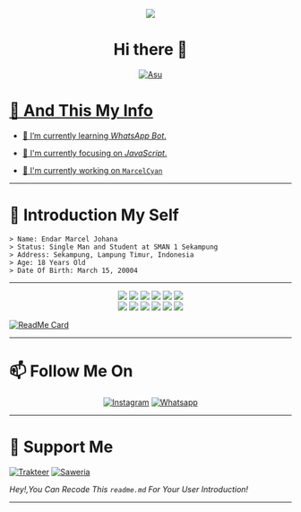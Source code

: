<p align="center">
  <a href="https://github.com/MarcelCyan"><img src="https://cardivo.vercel.app/api?name=MarcelCyan&description=Hi,%20i%27m%20MarcelCyan%20and%20i%27m%20just%20a%20newbie%20programmer%20Nice%20to%20meet%20you%20👋&image=https://avatars.githubusercontent.com/MarcelCyan&uspq=CAU&backgroundColor=%23ecf0f1&instagram=_.maarcel&github=MarcelCyan&pattern=leaf&colorPattern=%23eaeaea" /><a>
</p>

<h1  align='center'> Hi there 👋 </h1>

<p align="center">
  <a href="https://github.com/MarcelCyan"><img src="http://readme-typing-svg.herokuapp.com?color=ffc012&center=true&vCenter=true&multiline=false&lines=My+Name+MarcelCyan;I+Learn+HTML+And+Javascript;I+Am+18+Years+Old;I+live+In+Indonesia;Pls+don't+bully+me+:(+:(" alt="Asu">
</p>

# 🎨 And This My Info


- 🌱 I’m currently learning *WhatsApp Bot*.

- 👀 I'm currently focusing on *JavaScript*.

- 📝 I'm currently working on [`MarcelCyan`](https://github.com/MarcelCyan/) 
___

# 🍁 Introduction My Self 
```
> Name: Endar Marcel Johana
> Status: Single Man and Student at SMAN 1 Sekampung
> Address: Sekampung, Lampung Timur, Indonesia
> Age: 18 Years Old
> Date Of Birth: March 15, 20004
```
___

<p align="center">
  <img src="https://img.shields.io/badge/-JavaScript-black?style=flat-square&logo=javascript" />
  <img src="https://img.shields.io/badge/-Node.js-black?style=flat-square&logo=Node.js" />
  <img src="https://img.shields.io/badge/-HTML5-black?style=flat-square&logo=html5&logoColor=e34f26" />
  <img src="https://img.shields.io/badge/-CSS3-black?style=flat-square&logo=css3&logoColor=1572b6" />
  <img src="https://img.shields.io/badge/-Git-black?style=flat-square&logo=git" />
  <img src="https://img.shields.io/badge/-GitHub-black?style=flat-square&logo=github" /> <br>
  <img src="https://img.shields.io/badge/-Python-black?style=flat-square&logo=python" />
  <img src="https://img.shields.io/badge/-React-black?style=flat-square&logo=react" />
  <img src="https://img.shields.io/badge/-Redux-black?style=flat-square&logo=redux" />
  <img src="https://img.shields.io/badge/-Windows-black?style=flat-square&logo=windows" />
  <img src="https://img.shields.io/badge/-VS_Code-black?style=flat-square&logo=visual-studio-code" />
  <img src="https://img.shields.io/badge/-SQLite3-black?style=flat-square&logo=sqlite" />
</p>
     
[![ReadMe Card](https://github-readme-stats.vercel.app/api/pin/?username=MarcelCyan&repo=MarcelBot&theme=tokyonight)](https://github.com/MarcelCyan/MarcelBot) 
  
___

# 📫 Follow Me On

<p align="center">
<a href="https://www.instagram.com/_.maarcel" target="_blank"><img src="https://img.shields.io/badge/Instagram-%23E4405F.svg?&style=flat-square&logo=instagram&logoColor=white" alt="Instagram"></a>
<a href="https://api.whatsapp.com/send?phone=6283803320107&text=Hallo+Marcel+Ganteng+Mwehehe" target="_blank"><img src="https://img.shields.io/badge/Whatsapp-%808080.svg?&style=flat-square&logo=Whatsapp&logoColor=white" alt="Whatsapp"></a>
</p>
     
___
  
# 🎀 Support Me
[![Trakteer](https://img.shields.io/badge/Click%20Here!-Trust%20Me-red)](https://trakteer.id/MarcelCyan)
[![Saweria](https://img.shields.io/badge/Click%20Here!-Trust%20Me-red)](https://saweria.co/MarcelCyan)

  *Hey!,You Can Recode This `readme.md` For Your User Introduction!*
___

